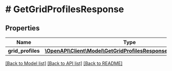# # GetGridProfilesResponse

## Properties

Name | Type | Description | Notes
------------ | ------------- | ------------- | -------------
**grid_profiles** | [**\OpenAPI\Client\Model\GetGridProfilesResponseGridProfilesInner[]**](GetGridProfilesResponseGridProfilesInner.md) |  | [optional]

[[Back to Model list]](../../README.md#models) [[Back to API list]](../../README.md#endpoints) [[Back to README]](../../README.md)
